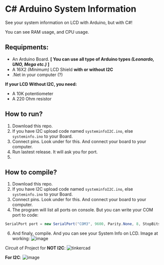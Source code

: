 # C# Arduino System Information
See your system information on LCD with Arduino, but with C#!

You can see RAM usage, and CPU usage.
## Requipments:
- An Arduino Board. **[ You can use all type of Arduino types *(Leonardo, UNO, Mega etc.)* ]**
- A 16X2 *(Minimum)* LCD Shield **with or without I2C**
- .Net in your computer (?)

**If your LCD Without I2C, you need:**
- A 10K potentiometer 
- A 220 Ohm resistor 

## How to run?
1. Download this repo.
2. If you have I2C upload code named `systeminfoI2C.ino`, else `systeminfo.ino` to your Board.
3. Connect pins. Look under for this. And connect your board to your computer.
4. Run lastest release. It will ask you for port.
1. 
## How to compile?
1. Download this repo.
2. If you have I2C upload code named `systeminfoI2C.ino`, else `systeminfo.ino` to your Board.
3. Connect pins. Look under for this. And connect your board to your computer.
4. The program will list all ports on console. But you can write your COM port to code:
```cs
SerialPort port = new SerialPort("COM3", 9600, Parity.None, 8, StopBits.One);
```
6. And finaly, compile. And you can see your System Info on LCD.
Image at working:
![image](https://user-images.githubusercontent.com/70021050/147857017-f1ea1fb9-cfdc-4139-93a1-c50da9da4bb0.jpg)

Circuit of Project for **NOT I2C**:
![tinkercad](https://user-images.githubusercontent.com/70021050/147857009-69643cf9-e338-4abb-81e5-e55f44b51196.png)

**For I2C**:
![image](https://user-images.githubusercontent.com/70021050/147857874-e9ff53cb-1a57-4f7c-a34b-258d9aaa5340.png)
